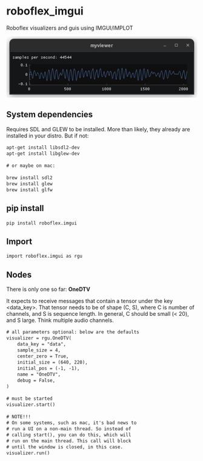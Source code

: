 # roboflex_imgui

Roboflex visualizers and guis using IMGUI/IMPLOT

![](onedviewer.png)

## System dependencies

Requires SDL and GLEW to be installed. More than likely, they already are installed in your distro. But if not:

    apt-get install libsdl2-dev
    apt-get install libglew-dev

    # or maybe on mac:

    brew install sdl2
    brew install glew
    brew install glfw

## pip install

    pip install roboflex.imgui

## Import

    import roboflex.imgui as rgu

## Nodes

There is only one so far: **OneDTV**

It expects to receive messages that contain a tensor under the key <data_key>. That tensor needs to be of shape (C, S), where C is number of channels, and S is sequence length. In general, C should be small (< 20), and S large. Think multiple audio channels.

    # all parameters optional: below are the defaults
    visualizer = rgu.OneDTV(
        data_key = "data",
        sample_size = 4,
        center_zero = True,
        initial_size = (640, 220),
        initial_pos = (-1, -1),
        name = "OneDTV",
        debug = False,
    )

    # must be started
    visualizer.start()

    # NOTE!!!
    # On some systems, such as mac, it's bad news to
    # run a UI on a non-main thread. So instead of 
    # calling start(), you can do this, which will 
    # run on the main thread. This call will block 
    # until the window is closed, in this case.
    visualizer.run()




